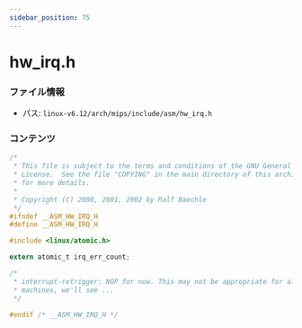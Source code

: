 ```yaml
---
sidebar_position: 75
---
```

# hw_irq.h

### ファイル情報

- パス: `linux-v6.12/arch/mips/include/asm/hw_irq.h`

### コンテンツ

```h
/*
 * This file is subject to the terms and conditions of the GNU General Public
 * License.  See the file "COPYING" in the main directory of this archive
 * for more details.
 *
 * Copyright (C) 2000, 2001, 2002 by Ralf Baechle
 */
#ifndef __ASM_HW_IRQ_H
#define __ASM_HW_IRQ_H

#include <linux/atomic.h>

extern atomic_t irq_err_count;

/*
 * interrupt-retrigger: NOP for now. This may not be appropriate for all
 * machines, we'll see ...
 */

#endif /* __ASM_HW_IRQ_H */

```
